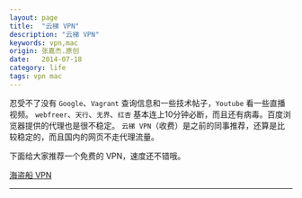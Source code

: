 ```yaml
---
layout: page
title:  "云梯 VPN"
description: "云梯 VPN"
keywords: vpn,mac
origin: 张嘉杰.原创
date:   2014-07-18
category: life
tags: vpn mac
---
```

忍受不了没有 `Google`、`Vagrant` 查询信息和一些技术帖子，`Youtube` 看一些直播视频。
`webfreer`、`天行`、`无界`、`红杏` 基本连上10分钟必断，而且还有病毒。百度浏览器提供的代理也是很不稳定。
`云梯 VPN`（收费）是之前的同事推荐，还算是比较稳定的，而且国内的网页不走代理流量。
<!--more-->  

下面给大家推荐一个免费的 VPN，速度还不错哦。

[海盗船 VPN]( http://www.4a8a.net/ )

-----------------------